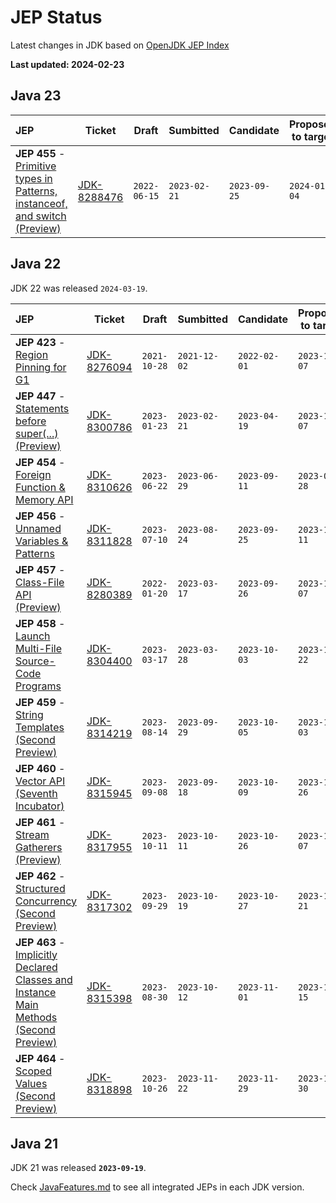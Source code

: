 # JEP Status
Latest changes in JDK based on [OpenJDK JEP Index](https://openjdk.org/jeps/0)

**Last updated: 2024-02-23**

## Java 23

| JEP | Ticket | Draft | Sumbitted | Candidate | Proposed to target | Targeted | Integrated | Completed | Closed |
| :-- | --- | --- | --- | --- | --- | --- | --- | --- | --- |
| **JEP 455**	- [Primitive types in Patterns, instanceof, and switch (Preview)](https://openjdk.org/jeps/455) | [JDK-8288476](https://bugs.openjdk.org/browse/JDK-8288476) | `2022-06-15` | `2023-02-21` | `2023-09-25` | `2024-01-04` | `2024-01-23` | `2024-02-01` | | |

## Java 22
JDK 22 was released `2024-03-19`.

| JEP | Ticket | Draft | Sumbitted | Candidate | Proposed to target | Targeted | Integrated | Completed | Closed |
| :-- | --- | --- | --- | --- | --- | --- | --- | --- | --- |
| **JEP 423**	- [Region Pinning for G1](https://openjdk.org/jeps/423) | [JDK-8276094](https://bugs.openjdk.org/browse/JDK-8276094) | `2021-10-28` | `2021-12-02` | `2022-02-01` | `2023-11-07` | `2023-11-28` | `2023-12-06` | `2024-02-05` | `2024-02-05` |
| **JEP 447**	- [Statements before super(...) (Preview)](https://openjdk.org/jeps/447) | [JDK-8300786](https://bugs.openjdk.org/browse/JDK-8300786) | `2023-01-23` | `2023-02-21` | `2023-04-19` | `2023-11-07` | `2023-11-22` | `2023-12-05` | `2023-12-05` | `2024-01-05` |
| **JEP 454**	- [Foreign Function & Memory API](https://openjdk.org/jeps/454) | [JDK-8310626](https://bugs.openjdk.org/browse/JDK-8310626) | `2023-06-22` | `2023-06-29` | `2023-09-11` | `2023-09-28` | `2023-10-12` | `2023-10-12` | `2023-12-06` | `2023-12-29` |
| **JEP 456**	- [Unnamed Variables & Patterns](https://openjdk.org/jeps/456) | [JDK-8311828](https://bugs.openjdk.org/browse/JDK-8311828) | `2023-07-10` | `2023-08-24` | `2023-09-25` | `2023-10-11` | `2023-10-27` | `2023-11-03` | `2023-12-05` | `2024-01-04` |
| **JEP 457**	- [Class-File API (Preview)](https://openjdk.org/jeps/457) | [JDK-8280389](https://bugs.openjdk.org/browse/JDK-8280389) | `2022-01-20` | `2023-03-17` | `2023-09-26` | `2023-11-07` | `2023-11-28` | `2023-12-04` | `2023-12-11` | `2024-02-05` |
| **JEP 458**	- [Launch Multi-File Source-Code Programs](https://openjdk.org/jeps/458) | [JDK-8304400](https://bugs.openjdk.org/browse/JDK-8304400) | `2023-03-17` | `2023-03-28` | `2023-10-03` | `2023-11-22` | `2023-12-01` | `2023-12-05` | `2023-12-05` | `2023-12-05` |
| **JEP 459**	- [String Templates (Second Preview)](https://openjdk.org/jeps/459) | [JDK-8314219](https://bugs.openjdk.org/browse/JDK-8314219) | `2023-08-14` | `2023-09-29` | `2023-10-05` | `2023-11-03` | `2023-11-16` | `2023-11-17` | `2023-12-05` | `2024-01-09` |
| **JEP 460**	- [Vector API (Seventh Incubator)](https://openjdk.org/jeps/460) | [JDK-8315945](https://bugs.openjdk.org/browse/JDK-8315945) | `2023-09-08` | `2023-09-18` | `2023-10-09` | `2023-10-26` | `2023-11-06` | `2023-11-07` | `2023-11-07` | `2023-11-07` |
| **JEP 461**	- [Stream Gatherers (Preview)](https://openjdk.org/jeps/461) | [JDK-8317955](https://bugs.openjdk.org/browse/JDK-8317955) | `2023-10-11` | `2023-10-11` | `2023-10-26` | `2023-11-07` | `2023-11-29` | `2023-12-01` | `2023-12-07` | `2023-12-29` |
| **JEP 462**	- [Structured Concurrency (Second Preview)](https://openjdk.org/jeps/462) | [JDK-8317302](https://bugs.openjdk.org/browse/JDK-8317302) | `2023-09-29` | `2023-10-19` | `2023-10-27` | `2023-11-21` | `2023-12-01` | `2023-12-01` | `2023-12-09` | `2023-12-29` |
| **JEP 463**	- [Implicitly Declared Classes and Instance Main Methods (Second Preview)](https://openjdk.org/jeps/463) | [JDK-8315398](https://bugs.openjdk.org/browse/JDK-8315398) | `2023-08-30` | `2023-10-12` | `2023-11-01` | `2023-11-15` | `2023-11-28` | `2023-11-30` | `2023-12-05` | `2023-12-29` |
| **JEP 464**	- [Scoped Values (Second Preview)](https://openjdk.org/jeps/464) | [JDK-8318898](https://bugs.openjdk.org/browse/JDK-8318898) | `2023-10-26` | `2023-11-22` | `2023-11-29` | `2023-11-30` | `2023-12-07` | `2023-12-08` | `2024-02-05` | `2024-02-07` |

## Java 21
JDK 21 was released **`2023-09-19`**. 

Check [JavaFeatures.md](JavaFeatures.md) to see all integrated JEPs in each JDK version.
